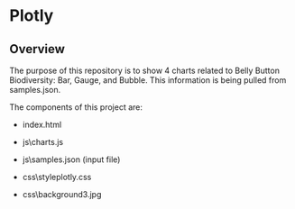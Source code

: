 # Plotly

## Overview
The purpose of this repository is to show 4 charts related to Belly Button Biodiversity: Bar, Gauge, and Bubble. This information is being pulled from samples.json.

The components of this project are:

- index.html

- js\charts.js

- js\samples.json (input file)

- css\styleplotly.css

- css\background3.jpg

  


